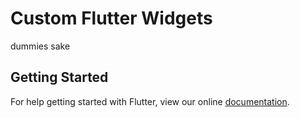 # Custom Flutter Widgets

dummies sake

## Getting Started

For help getting started with Flutter, view our online
[documentation](https://flutter.io/).
